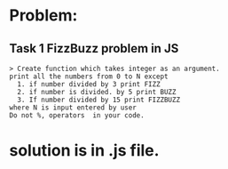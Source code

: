 
# Problem:

## Task 1 FizzBuzz problem in JS
    > Create function which takes integer as an argument.
    print all the numbers from 0 to N except
      1. if number divided by 3 print FIZZ
      2. if number is divided. by 5 print BUZZ 
      3. If number divided by 15 print FIZZBUZZ 
    where N is input entered by user
    Do not %, operators  in your code.


# solution is in .js file.
